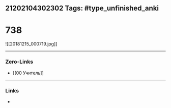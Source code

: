 21202104302302
Tags: #type_unfinished_anki 
---
# 738

![[20181215_000719.jpg]]

---
### Zero-Links
- [[00 Учитель]]
---
### Links
-